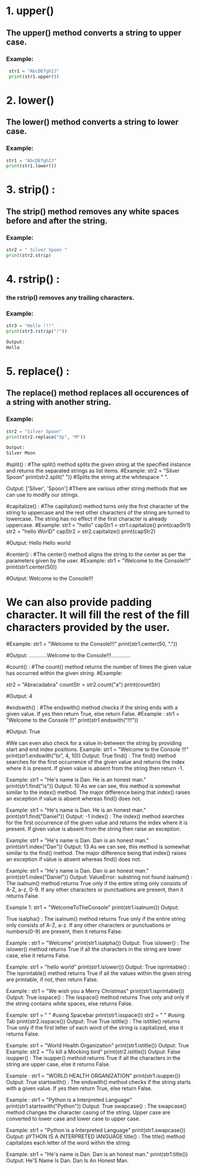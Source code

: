 # 1. upper() 
## The upper() method converts a string to upper case.
### Example:
```python 
 str1 = "AbcDEfghIJ" 
 print(str1.upper())
```

# 2. lower()
## The lower() method converts a string to lower case.
### Example:
```python
str1 = "AbcDEfghIJ"
print(str1.lower())
```

# 3. strip() :
## The strip() method removes any white spaces before and after the string.
### Example:
```python
str2 = " Silver Spoon "
print(str2.strip)
```


# 4. rstrip() :
### the rstrip() removes any trailing characters. 
### Example:
```python
str3 = "Hello !!!"
print(str3.rstrip("!"))

Output:
Hello
```

# 5. replace() :
## The replace() method replaces all occurences of a string with another string. 
### Example:
```python
str2 = "Silver Spoon"
print(str2.replace("Sp", "M"))

Output:
Silver Moon
```

#split() :
#The split() method splits the given string at the specified instance and returns the separated strings as list items.
#Example:
str2 = "Silver Spoon"
print(str2.split(" "))      #Splits the string at the whitespace " ".

Output:
['Silver', 'Spoon']
#There are various other string methods that we can use to modify our strings.

#capitalize() :
#The capitalize() method turns only the first character of the string to uppercase and the rest other characters of the string are turned to lowercase. The string has no effect if the first character is already uppercase.
#Example:
str1 = "hello"
capStr1 = str1.capitalize()
print(capStr1)
str2 = "hello WorlD"
capStr2 = str2.capitalize()
print(capStr2)

#Output:
Hello
Hello world

#center() :
#The center() method aligns the string to the center as per the parameters given by the user.
#Example:
str1 = "Welcome to the Console!!!"
print(str1.center(50))

#Output:
            Welcome to the Console!!!

# We can also provide padding character. It will fill the rest of the fill characters provided by the user.
#Example:
str1 = "Welcome to the Console!!!"
print(str1.center(50, "."))

#Output:
............Welcome to the Console!!!.............

#count() :
#The count() method returns the number of times the given value has occurred within the given string.
#Example:

str2 = "Abracadabra"
countStr = str2.count("a")
print(countStr)

#Output:
4

#endswith() :
#The endswith() method checks if the string ends with a given value. If yes then return True, else return False.
#Example :
str1 = "Welcome to the Console !!!"
print(str1.endswith("!!!"))

#Output:
True

#We can even also check for a value in-between the string by providing start and end index positions.
Example:
str1 = "Welcome to the Console !!!"
print(str1.endswith("to", 4, 10))
Output:
True
find() :
The find() method searches for the first occurrence of the given value and returns the index where it is present. If given value is absent from the string then return -1.

Example:
str1 = "He's name is Dan. He is an honest man."
print(str1.find("is"))
Output:
10
As we can see, this method is somewhat similar to the index() method. The major difference being that index() raises an exception if value is absent whereas find() does not.

Example:
str1 = "He's name is Dan. He is an honest man."
print(str1.find("Daniel"))
Output:
-1
index() :
The index() method searches for the first occurrence of the given value and returns the index where it is present. If given value is absent from the string then raise an exception.

Example:
str1 = "He's name is Dan. Dan is an honest man."
print(str1.index("Dan"))
Output:
13
As we can see, this method is somewhat similar to the find() method. The major difference being that index() raises an exception if value is absent whereas find() does not.

Example:
str1 = "He's name is Dan. Dan is an honest man."
print(str1.index("Daniel"))
Output:
ValueError: substring not found
isalnum() :
The isalnum() method returns True only if the entire string only consists of A-Z, a-z, 0-9. If any other characters or punctuations are present, then it returns False.

Example 1:
str1 = "WelcomeToTheConsole"
print(str1.isalnum())
Output:

True
isalpha() :
The isalnum() method returns True only if the entire string only consists of A-Z, a-z. If any other characters or punctuations or numbers(0-9) are present, then it returns False.

Example :
str1 = "Welcome"
print(str1.isalpha())
Output:
True
islower() :
The islower() method returns True if all the characters in the string are lower case, else it returns False.

Example:
str1 = "hello world"
print(str1.islower())
Output:
True
isprintable() :
The isprintable() method returns True if all the values within the given string are printable, if not, then return False.

Example :
str1 = "We wish you a Merry Christmas"
print(str1.isprintable())
Output:
True
isspace() :
The isspace() method returns True only and only if the string contains white spaces, else returns False.

Example:
str1 = "        "       #using Spacebar
print(str1.isspace())
str2 = "        "       #using Tab
print(str2.isspace())
Output:
True
True
istitle() :
The istitile() returns True only if the first letter of each word of the string is capitalized, else it returns False.

Example:
str1 = "World Health Organization" 
print(str1.istitle())
Output:
True
Example:
str2 = "To kill a Mocking bird"
print(str2.istitle())
Output:
False
isupper() :
The isupper() method returns True if all the characters in the string are upper case, else it returns False.

Example :
str1 = "WORLD HEALTH ORGANIZATION" 
print(str1.isupper())
Output:
True
startswith() :
The endswith() method checks if the string starts with a given value. If yes then return True, else return False.

Example :
str1 = "Python is a Interpreted Language" 
print(str1.startswith("Python"))
Output:
True
swapcase() :
The swapcase() method changes the character casing of the string. Upper case are converted to lower case and lower case to upper case.

Example:
str1 = "Python is a Interpreted Language" 
print(str1.swapcase())
Output:
pYTHON IS A iNTERPRETED lANGUAGE
title() :
The title() method capitalizes each letter of the word within the string.

Example:
str1 = "He's name is Dan. Dan is an honest man."
print(str1.title())
Output:
He'S Name Is Dan. Dan Is An Honest Man.
